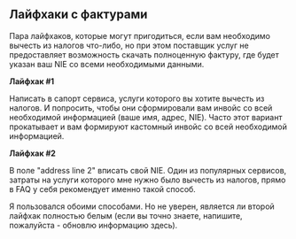 ## Лайфхаки с фактурами

Пара лайфхаков, которые могут пригодиться, если вам необходимо вычесть из налогов что-либо, но при этом поставщик услуг
не предоставляет возможность скачать полноценную фактуру, где будет указан ваш NIE со всеми необходимыми данными.

**Лайфхак #1**

Написать в сапорт сервиса, услуги которого вы хотите вычесть из налогов. И попросить, чтобы они сформировали вам
инвойс со всей необходимой информацией (ваше имя, адрес, NIE). Часто этот вариант прокатывает и вам формируют
кастомный инвойс со всей необходимой информацией.

**Лайфхак #2**

В поле "address line 2" вписать свой NIE. Один из популярных сервисов, затраты на услуги которого мне нужно было
вычесть из налогов, прямо в FAQ у себя рекомендует именно такой способ.

Я пользовался обоими способами. Но не уверен, является ли второй лайфхак полностью белым (если вы точно знаете,
напишите, пожалуйста - обновлю информацию здесь).
